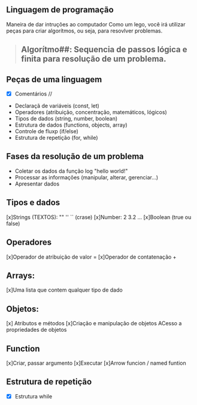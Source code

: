 

## Linguagem de programação

Maneira de dar intruções ao computador
Como um lego, você irá utilizar peças para criar algorítmos, ou seja, para resovlver problemas.

> ## Algorítmo##: Sequencia de passos lógica e finita para resolução de um problema.

## Peças de uma linguagem

- [x] Comentários //
- Declaraçã de variáveis (const, let)
- Operadores (atribuição, concentração, matemáticos, lógicos)
- Tipos de dados (string, number, boolean)
- Estrutura de dados (functions, objects, array)
- Controle de fluxp (if/else)
- Estrutura de repetição (for, while)

## Fases da resolução de um problema

- Coletar os dados da função log "hello world!"
- Processar as informações (manipular, alterar, gerenciar...)
- Apresentar dados

## Tipos e dados

[x]Strings (TEXTOS): "" '' `` (crase) 
[x]Number: 2 3.2 ...
[x]Boolean (true ou false)

## Operadores

[x]Operador de atribuição de valor = 
[x]Operador de contatenação +

## Arrays:

[x]Uma lista que contem qualquer tipo de dado

## Objetos: 
[x] Atributos e métodos
[x]Criação e manipulação de objetos
ACesso a propriedades de objetos

## Function
[x]Criar, passar argumento
[x]Executar
[x]Arrow funcion / named funtion

## Estrutura de repetição
- [x] Estrutura while
